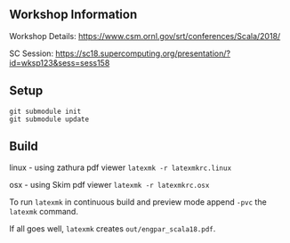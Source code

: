 ## Workshop Information

Workshop Details: https://www.csm.ornl.gov/srt/conferences/Scala/2018/

SC Session: https://sc18.supercomputing.org/presentation/?id=wksp123&sess=sess158

## Setup

```
git submodule init
git submodule update
```

## Build

linux - using zathura pdf viewer
`latexmk -r latexmkrc.linux`

osx - using Skim pdf viewer
`latexmk -r latexmkrc.osx`

To run `latexmk` in continuous build and preview mode append `-pvc` the `latexmk`
command.

If all goes well, `latexmk` creates `out/engpar_scala18.pdf`.
